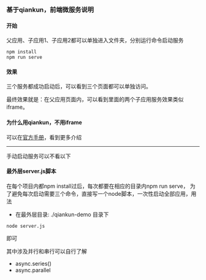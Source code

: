 <!--
 * @Author: jing.chen
 * @Date: 2020-11-06 13:58:56
 * @LastEditors: jing.chen
 * @LastEditTime: 2020-11-06 15:14:26
 * @Description: 
-->
### 基于qiankun，前端微服务说明
#### 开始
父应用、子应用1、子应用2都可以单独进入文件夹，分别运行命令启动服务
```
npm install
npm run serve
```
#### 效果

三个服务都成功启动后，可以看到三个页面都可以单独访问。

最终效果就是：在父应用页面内，可以看到里面的两个子应用服务效果类似iframe。

#### 为什么用qiankun，不用iframe
可以在[官方手册](https://qiankun.umijs.org/zh)，看到更多介绍



***

手动启动服务可以不看以下


#### 最外层server.js脚本
在每个项目内都npm install过后，每次都要在相应的目录内npm run serve，
为了避免每次启动需要三个命令，直接写一个node脚本，一次性启动全部应用，用法
+ 在最外层目录: ./qiankun-demo 目录下
```
node server.js
```
即可

其中涉及并行和串行可以自行了解
+ async.series()
+ async.parallel

